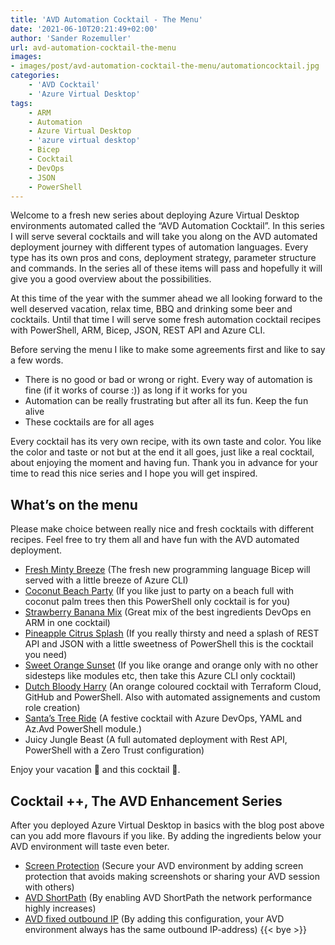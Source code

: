 ```yaml
---
title: 'AVD Automation Cocktail - The Menu'
date: '2021-06-10T20:21:49+02:00'
author: 'Sander Rozemuller'
url: avd-automation-cocktail-the-menu
images:
- images/post/avd-automation-cocktail-the-menu/automationcocktail.jpg
categories:
    - 'AVD Cocktail'
    - 'Azure Virtual Desktop'
tags:
    - ARM
    - Automation
    - Azure Virtual Desktop
    - 'azure virtual desktop'
    - Bicep
    - Cocktail
    - DevOps
    - JSON
    - PowerShell
---
```


Welcome to a fresh new series about deploying Azure Virtual Desktop environments automated called the “AVD Automation Cocktail”. In this series I will serve several cocktails and will take you along on the AVD automated deployment journey with different types of automation languages. Every type has its own pros and cons, deployment strategy, parameter structure and commands. In the series all of these items will pass and hopefully it will give you a good overview about the possibilities.

At this time of the year with the summer ahead we all looking forward to the well deserved vacation, relax time, BBQ and drinking some beer and cocktails. Until that time I will serve some fresh automation cocktail recipes with PowerShell, ARM, Bicep, JSON, REST API and Azure CLI.

Before serving the menu I like to make some agreements first and like to say a few words.

- There is no good or bad or wrong or right. Every way of automation is fine (if it works of course :)) as long if it works for you
- Automation can be really frustrating but after all its fun. Keep the fun alive
- These cocktails are for all ages

Every cocktail has its very own recipe, with its own taste and color. You like the color and taste or not but at the end it all goes, just like a real cocktail, about enjoying the moment and having fun. Thank you in advance for your time to read this nice series and I hope you will get inspired.

## What’s on the menu

Please make choice between really nice and fresh cocktails with different recipes. Feel free to try them all and have fun with the AVD automated deployment.

- [Fresh Minty Breeze](https://www.rozemuller.com/avd-automation-cocktail-avd-with-bicep-and-azure-cli/) (The fresh new programming language Bicep will served with a little breeze of Azure CLI)
- [Coconut Beach Party](https://www.rozemuller.com/avd-automation-cocktail-avd-automated-with-powershell/) (If you like just to party on a beach full with coconut palm trees then this PowerShell only cocktail is for you)
- [Strawberry Banana Mix](https://www.rozemuller.com/avd-automation-cocktail-avd-automated-with-devops-and-arm/) (Great mix of the best ingredients DevOps en ARM in one cocktail)
- [Pineapple Citrus Splash](https://www.rozemuller.com/avd-automation-cocktail-avd-automated-with-rest-api/) (If you really thirsty and need a splash of REST API and JSON with a little sweetness of PowerShell this is the cocktail you need)
- [Sweet Orange Sunset](https://www.rozemuller.com/avd-automation-cocktail-avd-automated-with-azure-cli/) (If you like orange and orange only with no other sidesteps like modules etc, then take this Azure CLI only cocktail)
- [Dutch Bloody Harry](https://www.rozemuller.com/avd-automation-cocktail-avd-automated-with-terraform-cloud/) (An orange coloured cocktail with Terraform Cloud, GitHub and PowerShell. Also with automated assignements and custom role creation)
- [Santa’s Tree Ride](https://www.rozemuller.com/avd-automation-cocktail-deploy-avd-azuread-with-devops-and-az-avd/) (A festive cocktail with Azure DevOps, YAML and Az.Avd PowerShell module.)
- Juicy Jungle Beast (A full automated deployment with Rest API, PowerShell with a Zero Trust configuration)


Enjoy your vacation 🌴 and this cocktail 🧉.


## Cocktail ++, The AVD Enhancement Series

After you deployed Azure Virtual Desktop in basics with the blog post above can you add more flavours if you like. By adding the ingredients below your AVD environment will taste even beter.

- [Screen Protection](https://www.rozemuller.com/enable-screen-capture-protection-for-azure-virtual-desktop-automated/) (Secure your AVD environment by adding screen protection that avoids making screenshots or sharing your AVD session with others)
- [AVD ShortPath](https://www.rozemuller.com/enable-rdp-shortpath-for-azure-virtual-desktop-on-an-image-version-automated/) (By enabling AVD ShortPath the network performance highly increases)
- [AVD fixed outbound IP](https://www.rozemuller.com/route-avd-traffic-static-wan-ip-with-azure-firewall-automated/) (By adding this configuration, your AVD environment always has the same outbound IP-address)
{{< bye >}}